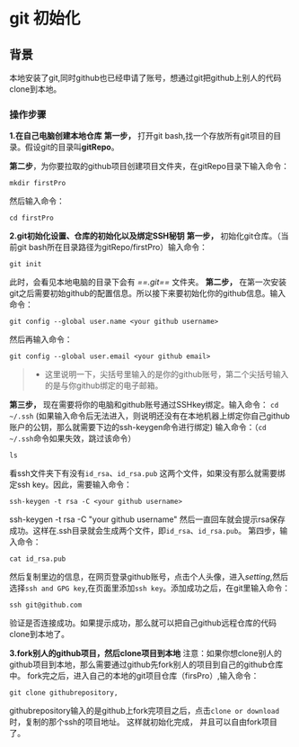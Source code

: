 # git 初始化

## 背景

本地安装了git,同时github也已经申请了账号，想通过git把github上别人的代码clone到本地。

### 操作步骤

**1.在自己电脑创建本地仓库**
**第一步，** 打开git bash,找一个存放所有git项目的目录。假设git的目录叫**gitRepo**。

**第二步**，为你要拉取的github项目创建项目文件夹，在gitRepo目录下输入命令：

```shell
mkdir firstPro
```

然后输入命令：

```shell
cd firstPro
```

**2.git初始化设置、仓库的初始化以及绑定SSH秘钥**
**第一步，** 初始化git仓库。（当前git bash所在目录路径为gitRepo/firstPro）输入命令：

```shell
git init
```

此时，会看见本地电脑的目录下会有 *==.git==* 文件夹。
**第二步，** 在第一次安装git之后需要初始github的配置信息。所以接下来要初始化你的github信息。输入命令：

```shell
git config --global user.name <your github username>
```

然后再输入命令：

```shell
git config --global user.email <your github email>
```

> * 这里说明一下，尖括号里输入的是你的github账号，第二个尖括号输入的是与你github绑定的电子邮箱。

**第三步，** 现在需要将你的电脑和github账号通过SSHkey绑定。输入命令：
`cd ~/.ssh`  (如果输入命令后无法进入，则说明还没有在本地机器上绑定你自己github账户的公钥，那么就需要下边的ssh-keygen命令进行绑定)
输入命令：（`cd ~/.ssh`命令如果失效，跳过该命令）

```shell
ls
```

看ssh文件夹下有没有`id_rsa`、`id_rsa.pub` 这两个文件，如果没有那么就需要绑定ssh key。因此，需要输入命令：

```shell
ssh-keygen -t rsa -C <your github username>
```

ssh-keygen -t rsa -C "your github username"
然后一直回车就会提示rsa保存成功。这样在.ssh目录就会生成两个文件，即`id_rsa`、`id_rsa.pub`。
第四步，输入命令：

```shell
cat id_rsa.pub
```

然后复制里边的信息，在网页登录github账号，点击个人头像，进入*setting*,然后选择`ssh and GPG key`,在页面里添加`ssh key`。添加成功之后，在git里输入命令：

```shell
ssh git@github.com
```

验证是否连接成功。如果提示成功，那么就可以把自己github远程仓库的代码clone到本地了。

**3.fork别人的github项目，然后clone项目到本地**
注意：如果你想clone别人的github项目到本地，那么需要通过github先fork别人的项目到自己的github仓库中。
fork完之后，进入自己的本地的git项目仓库（firsPro）,输入命令：

```shell
git clone githubrepository,
```

githubrepository输入的是github上fork完项目之后，点击`clone or download`时，复制的那个ssh的项目地址。
这样就初始化完成， 并且可以自由fork项目了。
